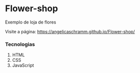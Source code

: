 # Flower-shop
Exemplo de loja de flores

Visite a página: https://angelicaschramm.github.io/Flower-shop/

### Tecnologias
1. HTML
2. CSS
3. JavaScript
